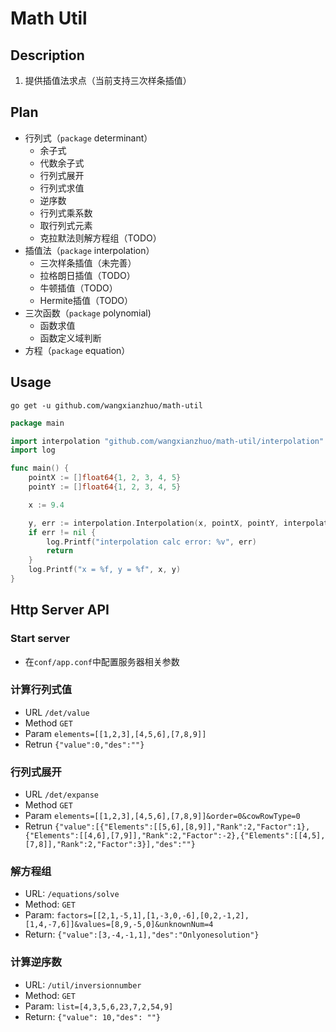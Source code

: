 # Math Util

## Description

1. 提供插值法求点（当前支持三次样条插值）

## Plan

- 行列式（`package` determinant）
  - 余子式
  - 代数余子式
  - 行列式展开
  - 行列式求值
  - 逆序数
  - 行列式乘系数
  - 取行列式元素
  - 克拉默法则解方程组（TODO）
- 插值法（`package` interpolation）
  - 三次样条插值（未完善）
  - 拉格朗日插值（TODO）
  - 牛顿插值（TODO）
  - Hermite插值（TODO）
- 三次函数（`package` polynomial)
  - 函数求值
  - 函数定义域判断
- 方程（`package` equation）

## Usage

```shell
go get -u github.com/wangxianzhuo/math-util
```

```go
package main

import interpolation "github.com/wangxianzhuo/math-util/interpolation"
import log

func main() {
    pointX := []float64{1, 2, 3, 4, 5}
    pointY := []float64{1, 2, 3, 4, 5}

    x := 9.4

    y, err := interpolation.Interpolation(x, pointX, pointY, interpolation.DefaultInterpolation)
    if err != nil {
        log.Printf("interpolation calc error: %v", err)
        return
    }
    log.Printf("x = %f, y = %f", x, y)
}

```

## Http Server API

### Start server

- 在`conf/app.conf`中配置服务器相关参数

### 计算行列式值

- URL `/det/value`
- Method `GET`
- Param `elements=[[1,2,3],[4,5,6],[7,8,9]]`
- Retrun `{"value":0,"des":""}`

### 行列式展开

- URL `/det/expanse`
- Method `GET`
- Param `elements=[[1,2,3],[4,5,6],[7,8,9]]&order=0&cowRowType=0`
- Retrun `{"value":[{"Elements":[[5,6],[8,9]],"Rank":2,"Factor":1},{"Elements":[[4,6],[7,9]],"Rank":2,"Factor":-2},{"Elements":[[4,5],[7,8]],"Rank":2,"Factor":3}],"des":""}`

### 解方程组

- URL: `/equations/solve`
- Method: `GET`
- Param: `factors=[[2,1,-5,1],[1,-3,0,-6],[0,2,-1,2],[1,4,-7,6]]&values=[8,9,-5,0]&unknownNum=4`
- Return: `{"value":[3,-4,-1,1],"des":"Onlyonesolution"}`

### 计算逆序数

- URL: `/util/inversionnumber`
- Method: `GET`
- Param: `list=[4,3,5,6,23,7,2,54,9]`
- Return: `{"value": 10,"des": ""}`